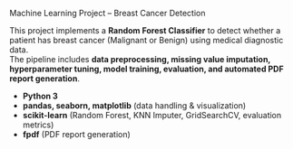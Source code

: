 Machine Learning Project – Breast Cancer Detection

This project implements a **Random Forest Classifier** to detect whether a patient has breast cancer (Malignant or Benign) using medical diagnostic data.  
The pipeline includes **data preprocessing, missing value imputation, hyperparameter tuning, model training, evaluation, and automated PDF report generation**.

- **Python 3**
- **pandas, seaborn, matplotlib** (data handling & visualization)
- **scikit-learn** (Random Forest, KNN Imputer, GridSearchCV, evaluation metrics)
- **fpdf** (PDF report generation)
